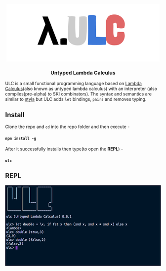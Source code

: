 <div align="center">
<img src="./static/ulc.png" />
<h3>Untyped Lambda Calculus</h3>
</div>

ULC is a small functional programming language based on [Lambda Calculus](https://en.wikipedia.org/wiki/Lambda_calculus)(also known as untyped lambda calculus) with an interpreter (also compiles(pre-alpha) to SKI combinators). The syntax and semantics are similar to [styla](https://github.com/archanpatkar/styla) but ULC adds `let` bindings, `pairs` and removes typing.

## Install
Clone the repo and `cd` into the repo folder and then execute -
#### `npm install -g`
After it successfully installs then type(to open the **REPL**) -
#### `ulc`

## REPL

<img src="./static/repl.png" />
